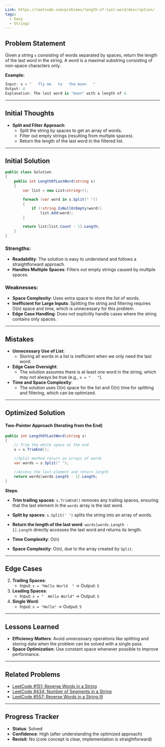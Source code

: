 ```yaml
---
Link: https://leetcode.com/problems/length-of-last-word/description/
tags:
  - Easy
  - Strings
---
```

## Problem Statement

Given a string `s` consisting of words separated by spaces, return the length of the last word in the string. A word is a maximal substring consisting of non-space characters only.

**Example:**
```csharp
Input: s = "   fly me   to   the moon   "
Output: 4
Explanation: The last word is "moon" with a length of 4.
```

---
## Initial Thoughts

- **Split and Filter Approach**:
  - Split the string by spaces to get an array of words.
  - Filter out empty strings (resulting from multiple spaces).
  - Return the length of the last word in the filtered list.

---

## Initial Solution

```csharp
public class Solution
{
    public int LengthOfLastWord(string s)
    {
        var list = new List<string>();

        foreach (var word in s.Split(" "))
        {
            if (!string.IsNullOrEmpty(word))
                list.Add(word);
        }

        return list[list.Count - 1].Length;
    }
}
```

### Strengths:
- **Readability**: The solution is easy to understand and follows a straightforward approach.
- **Handles Multiple Spaces**: Filters out empty strings caused by multiple spaces.

### Weaknesses:
- **Space Complexity**: Uses extra space to store the list of words.
- **Inefficient for Large Inputs**: Splitting the string and filtering requires O(n) space and time, which is unnecessary for this problem.
- **Edge Case Handling**: Does not explicitly handle cases where the string contains only spaces.

---
## Mistakes

- **Unnecessary Use of List**:
  - Storing all words in a list is inefficient when we only need the last word.
- **Edge Case Oversight**:
  - The solution assumes there is at least one word in the string, which may not always be true (e.g., `s = "   "`).
- **Time and Space Complexity**:
  - The solution uses O(n) space for the list and O(n) time for splitting and filtering, which can be optimized.

---

## Optimized Solution

#### Two-Pointer Approach (Iterating from the End)

```csharp
public int LengthOfLastWord(string s)
{
	// Trim the white space at the end
	s = s.TrimEnd(); 

	//Split method return an arrays of words
    var words = s.Split(" "); 

	//Access the last element and return length
    return words[words.Length - 1].Length; 
}
```

**Steps**:
- **Trim trailing spaces**: `s.TrimEnd()` removes any trailing spaces, ensuring that the last element in the `words` array is the last word.
- **Split by spaces**: `s.Split(' ')` splits the string into an array of words.
- **Return the length of the last word**: `words[words.Length - 1].Length` directly accesses the last word and returns its length.

- **Time Complexity**: O(n)
- **Space Complexity**: O(n), due to the array created by `Split`.

---
## Edge Cases

2. **Trailing Spaces**:
   - Input: `s = "Hello World  "` → Output: `5`
3. **Leading Spaces**:
   - Input: `s = "  Hello World"` → Output: `5`
4. **Single Word**:
   - Input: `s = "Hello"` → Output: `5`

---
## Lessons Learned

- **Efficiency Matters**: Avoid unnecessary operations like splitting and storing data when the problem can be solved with a single pass.
- **Space Optimization**: Use constant space whenever possible to improve performance.

---
## Related Problems

- [LeetCode #151: Reverse Words in a String](https://leetcode.com/problems/reverse-words-in-a-string/)
- [LeetCode #434: Number of Segments in a String](https://leetcode.com/problems/number-of-segments-in-a-string/)
- [LeetCode #557: Reverse Words in a String III](https://leetcode.com/problems/reverse-words-in-a-string-iii/)

---
## Progress Tracker

- **Status**: Solved
- **Confidence**: High (after understanding the optimized approach)
- **Revisit**: No (core concept is clear, implementation is straightforward)